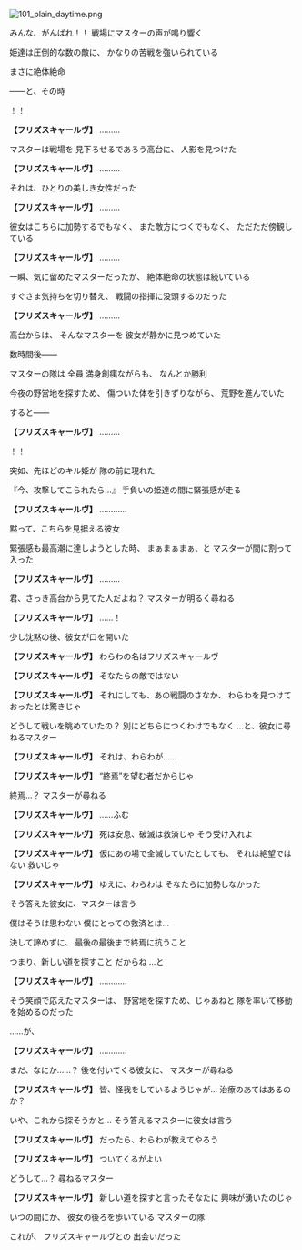 
![101_plain_daytime.png](../images/backgrounds/101_plain_daytime.png)

みんな、がんばれ！！
戦場にマスターの声が鳴り響く

姫達は圧倒的な数の敵に、
かなりの苦戦を強いられている

まさに絶体絶命

――と、その時

！！

**【フリズスキャールヴ】**
………

マスターは戦場を
見下ろせるであろう高台に、
人影を見つけた

**【フリズスキャールヴ】**
………

それは、ひとりの美しき女性だった

**【フリズスキャールヴ】**
………

彼女はこちらに加勢するでもなく、
また敵方につくでもなく、
ただただ傍観している

**【フリズスキャールヴ】**
………

一瞬、気に留めたマスターだったが、
絶体絶命の状態は続いている

すぐさま気持ちを切り替え、
戦闘の指揮に没頭するのだった

**【フリズスキャールヴ】**
………

高台からは、
そんなマスターを
彼女が静かに見つめていた

数時間後――

マスターの隊は
全員 満身創痍ながらも、
なんとか勝利

今夜の野営地を探すため、
傷ついた体を引きずりながら、
荒野を進んでいた

すると――

**【フリズスキャールヴ】**
………

！！

突如、先ほどのキル姫が
隊の前に現れた

『今、攻撃してこられたら…』
手負いの姫達の間に緊張感が走る

**【フリズスキャールヴ】**
…………

黙って、こちらを見据える彼女

緊張感も最高潮に達しようとした時、
まぁまぁまぁ、と
マスターが間に割って入った

**【フリズスキャールヴ】**
………

君、さっき高台から見てた人だよね？
マスターが明るく尋ねる

**【フリズスキャールヴ】**
……！

少し沈黙の後、彼女が口を開いた

**【フリズスキャールヴ】**
わらわの名はフリズスキャールヴ

**【フリズスキャールヴ】**
そなたらの敵ではない

**【フリズスキャールヴ】**
それにしても、あの戦闘のさなか、
わらわを見つけておったとは驚きじゃ

どうして戦いを眺めていたの？
別にどちらにつくわけでもなく
…と、彼女に尋ねるマスター

**【フリズスキャールヴ】**
それは、わらわが……

**【フリズスキャールヴ】**
“終焉”を望む者だからじゃ

終焉…？
マスターが尋ねる

**【フリズスキャールヴ】**
……ふむ

**【フリズスキャールヴ】**
死は安息、破滅は救済じゃ
そう受け入れよ

**【フリズスキャールヴ】**
仮にあの場で全滅していたとしても、
それは絶望ではない
救いじゃ

**【フリズスキャールヴ】**
ゆえに、わらわは
そなたらに加勢しなかった

そう答えた彼女に、マスターは言う

僕はそうは思わない
僕にとっての救済とは…

決して諦めずに、
最後の最後まで終焉に抗うこと

つまり、新しい道を探すこと
だからね
…と

**【フリズスキャールヴ】**
…………

そう笑顔で応えたマスターは、
野営地を探すため、じゃあねと
隊を率いて移動を始めるのだった

……が、

**【フリズスキャールヴ】**
…………

まだ、なにか……？
後を付いてくる彼女に、
マスターが尋ねる

**【フリズスキャールヴ】**
皆、怪我をしているようじゃが…
治療のあてはあるのか？

いや、これから探そうかと…
そう答えるマスターに彼女は言う

**【フリズスキャールヴ】**
だったら、わらわが教えてやろう

**【フリズスキャールヴ】**
ついてくるがよい

どうして…？
尋ねるマスター

**【フリズスキャールヴ】**
新しい道を探すと言ったそなたに
興味が湧いたのじゃ

いつの間にか、
彼女の後ろを歩いている
マスターの隊

これが、
フリズスキャールヴとの
出会いだった